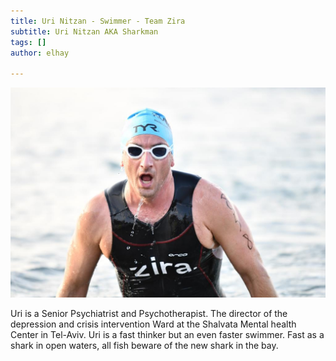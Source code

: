 ```yaml
---
title: Uri Nitzan - Swimmer - Team Zira
subtitle: Uri Nitzan AKA Sharkman
tags: []
author: elhay

---
```

![](/uploads/uri.jpeg)

Uri is a Senior Psychiatrist and Psychotherapist. The director of the depression and crisis intervention Ward at the Shalvata Mental health Center in Tel-Aviv.  Uri is a fast thinker but an even faster swimmer.  Fast as a shark in open waters, all fish beware of the new shark in the bay.